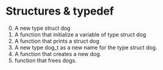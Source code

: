 # Structures & typedef
0. A new type struct dog
1. A function that initialize a variable of type struct dog
2. A function that prints a struct dog
3. A new type dog_t as a new name for the type struct dog.
4. A function that creates a new dog.
5. function that frees dogs.
